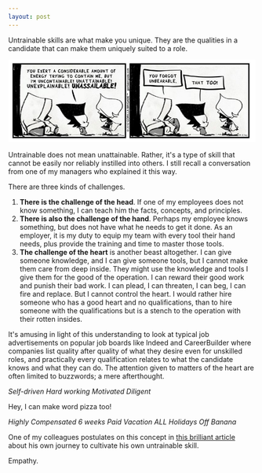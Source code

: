 ```yaml
---
layout: post
---
```


Untrainable skills are what make you unique. They are the qualities in a candidate that can make them uniquely suited to a role.

![Untrainable](/assets/img/untrainable.jpg)

Untrainable does not mean unattainable. Rather, it's a type of skill that cannot be easily nor reliably instilled into others. I still recall a conversation from one of my managers who explained it this way.

There are three kinds of challenges.

1. **There is the challenge of the head**. If one of my employees does not know something, I can teach him the facts, concepts, and principles.
2. **There is also the challenge of the hand**. Perhaps my employee knows something, but does not have what he needs to get it done. As an employer, it is my duty to equip my team with every tool their hand needs, plus provide the training and time to master those tools.
3. **The challenge of the heart** is another beast altogether. I can give someone knowledge, and I can give someone tools, but I cannot make them care from deep inside. They might use the knowledge and tools I give them for the good of the operation. I can reward their good work and punish their bad work. I can plead, I can threaten, I can beg, I can fire and replace. But I cannot control the heart. I would rather hire someone who has a good heart and no qualifications, than to hire someone with the qualifications but is a stench to the operation with their rotten insides.

It's amusing in light of this understanding to look at typical job advertisements on popular job boards like Indeed and CareerBuilder where companies list quality after quality of what they desire even for unskilled roles, and practically every qualification relates to what the candidate knows and what they can do. The attention given to matters of the heart are often limited to buzzwords; a mere afterthought.

*Self-driven*
*Hard working*
*Motivated*
*Diligent*

Hey, I can make word pizza too!

*Highly Compensated*
*6 weeks Paid Vacation*
*ALL Holidays Off*
*Banana*



 One of my colleagues postulates on this concept in [this brilliant article](https://hunterhansen.net/2018/10/18/the-life-autistic-can-empathy-be-learned/?fbclid=IwAR10vg_xIi0qOd9lQQIQ6basUSsEB0UZnc1IFoUsM3hf_Rp8zkit6N0_PW4) about his own journey to cultivate his own untrainable skill.

Empathy.
